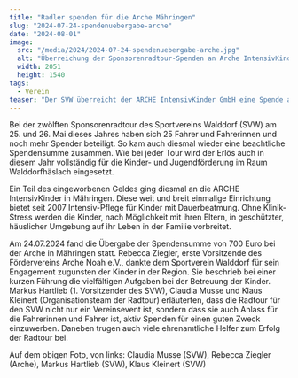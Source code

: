 ```yaml
---
title: "Radler spenden für die Arche Mähringen"
slug: "2024-07-24-spendenuebergabe-arche"
date: "2024-08-01"
image:
  src: "/media/2024/2024-07-24-spendenuebergabe-arche.jpg"
  alt: "Überreichung der Sponsorenradtour-Spenden an Arche IntensivKinder"
  width: 2051
  height: 1540
tags:
  - Verein
teaser: "Der SVW überreicht der ARCHE IntensivKinder GmbH eine Spende aus der Sponsorenradtour 2024"
---
```

Bei der zwölften Sponsorenradtour des Sportvereins Walddorf (SVW) am 25. und 26. Mai dieses Jahres haben sich 25 Fahrer und Fahrerinnen und noch mehr Spender beteiligt. So kam auch diesmal wieder eine beachtliche Spendensumme zusammen. Wie bei jeder Tour wird der Erlös auch in diesem Jahr vollständig für die Kinder- und Jugendförderung im Raum Walddorfhäslach eingesetzt.

Ein Teil des eingeworbenen Geldes ging diesmal an die ARCHE IntensivKinder in Mähringen. Diese weit und breit einmalige Einrichtung bietet seit 2007 Intensiv-Pflege für Kinder mit Dauerbeatmung. Ohne Klinik-Stress werden die Kinder, nach Möglichkeit mit ihren Eltern, in geschützter, häuslicher Umgebung auf ihr Leben in der Familie vorbreitet.

Am 24.07.2024 fand die Übergabe der Spendensumme von 700 Euro bei der Arche in Mähringen statt. Rebecca Ziegler, erste Vorsitzende des Fördervereins Arche Noah e.V., dankte dem Sportverein Walddorf für sein Engagement zugunsten der Kinder in der Region. Sie beschrieb bei einer kurzen Führung die vielfältigen Aufgaben bei der Betreuung der Kinder. Markus Hartlieb (1. Vorsitzender des SVW), Claudia Musse und Klaus Kleinert (Organisationsteam der Radtour) erläuterten, dass die Radtour für den SVW nicht nur ein Vereinsevent ist, sondern dass sie auch Anlass für die Fahrerinnen und Fahrer ist, aktiv Spenden für einen guten Zweck einzuwerben. Daneben trugen auch viele ehrenamtliche Helfer zum Erfolg der Radtour bei.

Auf dem obigen Foto, von links: Claudia Musse (SVW), Rebecca Ziegler (Arche), Markus Hartlieb
(SVW), Klaus Kleinert (SVW)